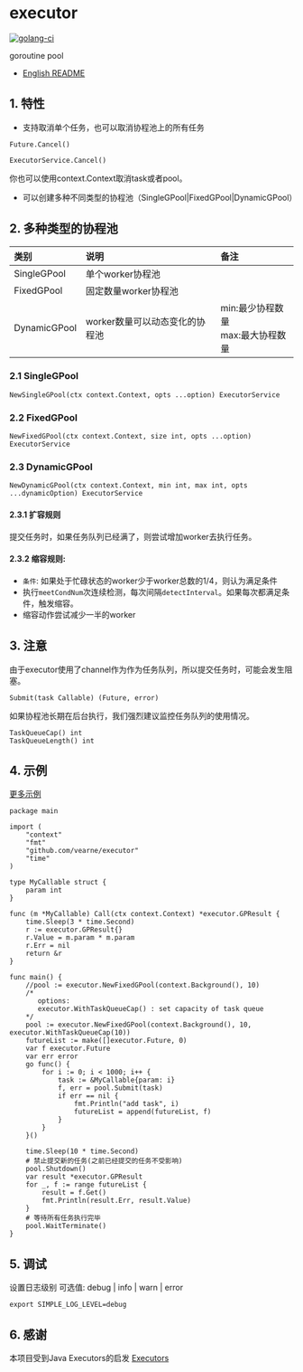 # executor
[![golang-ci](https://github.com/vearne/executor/actions/workflows/golang-ci.yml/badge.svg)](https://github.com/vearne/executor/actions/workflows/golang-ci.yml)

goroutine pool

* [English README](https://github.com/vearne/executor/blob/master/README_en.md)

## 1. 特性
* 支持取消单个任务，也可以取消协程池上的所有任务
```
Future.Cancel()
```
```
ExecutorService.Cancel()
```
你也可以使用context.Context取消task或者pool。

* 可以创建多种不同类型的协程池（SingleGPool|FixedGPool|DynamicGPool）

## 2. 多种类型的协程池
|类别| 说明           | 备注                     |
|:---|:-------------|:-----------------------|
|SingleGPool| 单个worker协程池      |                        |
|FixedGPool| 固定数量worker协程池      |                        |
|DynamicGPool| worker数量可以动态变化的协程池 | min:最少协程数量<br/> max:最大协程数量 |

### 2.1 SingleGPool
```
NewSingleGPool(ctx context.Context, opts ...option) ExecutorService
```

### 2.2 FixedGPool
```
NewFixedGPool(ctx context.Context, size int, opts ...option) ExecutorService
```
### 2.3 DynamicGPool
```
NewDynamicGPool(ctx context.Context, min int, max int, opts ...dynamicOption) ExecutorService
```
#### 2.3.1 扩容规则
提交任务时，如果任务队列已经满了，则尝试增加worker去执行任务。

#### 2.3.2 缩容规则:
* `条件`: 如果处于忙碌状态的worker少于worker总数的1/4，则认为满足条件
* 执行`meetCondNum`次连续检测，每次间隔`detectInterval`。如果每次都满足条件，触发缩容。
* 缩容动作尝试减少一半的worker

## 3. 注意
由于executor使用了channel作为作为任务队列，所以提交任务时，可能会发生阻塞。
```
Submit(task Callable) (Future, error)
```
如果协程池长期在后台执行，我们强烈建议监控任务队列的使用情况。
```
TaskQueueCap() int
TaskQueueLength() int
```

## 4. 示例
[更多示例](https://github.com/vearne/executor/tree/main/example)
```
package main

import (
	"context"
	"fmt"
	"github.com/vearne/executor"
	"time"
)

type MyCallable struct {
	param int
}

func (m *MyCallable) Call(ctx context.Context) *executor.GPResult {
	time.Sleep(3 * time.Second)
	r := executor.GPResult{}
	r.Value = m.param * m.param
	r.Err = nil
	return &r
}

func main() {
	//pool := executor.NewFixedGPool(context.Background(), 10)
	/*
	   options:
	   executor.WithTaskQueueCap() : set capacity of task queue
	*/
	pool := executor.NewFixedGPool(context.Background(), 10, executor.WithTaskQueueCap(10))
	futureList := make([]executor.Future, 0)
	var f executor.Future
	var err error
	go func() {
		for i := 0; i < 1000; i++ {
			task := &MyCallable{param: i}
			f, err = pool.Submit(task)
			if err == nil {
				fmt.Println("add task", i)
				futureList = append(futureList, f)
			}
		}
	}()

	time.Sleep(10 * time.Second)
	# 禁止提交新的任务(之前已经提交的任务不受影响)
	pool.Shutdown()
	var result *executor.GPResult
	for _, f := range futureList {
		result = f.Get()
		fmt.Println(result.Err, result.Value)
	}
	# 等待所有任务执行完毕
	pool.WaitTerminate()
}
```

## 5. 调试
设置日志级别
可选值: debug | info | warn | error
```
export SIMPLE_LOG_LEVEL=debug
```

## 6. 感谢
本项目受到Java Executors的启发
[Executors](https://docs.oracle.com/en/java/javase/11/docs/api/java.base/java/util/concurrent/Executors.html)